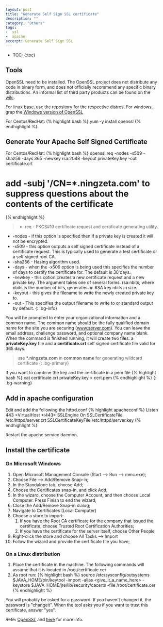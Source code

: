 ```yaml
---
layout: post
title: "Generate Self Sign SSL certificate"
description: ""
category: "Others"
tags:
-  ssl
-  apache
excerpt: Generate Self Sign SSL
---
```

* TOC:
{:toc}

## Tools
OpenSSL need to be installed. The OpenSSL project does not distribute any code in binary form, and does not officially recommend any specific binary distributions. An informal list of third party products can be found on the [wiki][]. 

For linux base, use the repository for the respective distros. For windows, grap the [Windows version of OpenSSL][]

For Centos/RedHat:
{% highlight bash %}
yum -y install openssl
{% endhighlight %}

##	Generate Your Apache Self Signed Certificate
For Centos/RedHat:
{% highlight bash %}
openssl req -nodes -x509 -sha256 -days 365 -newkey rsa:2048 -keyout privateKey.key -out certificate.crt

# add -subj '/CN=*.ningzeta.com' to suppress questions about the contents of the certificate

{% endhighlight %}

> * req - PKCS#10 certificate request and certificate generating utility.
* -nodes - if this option is specified then if a private key is created it will not be encrypted.
* -x509	- this option outputs a self signed certificate instead of a certificate request. This is typically used to generate a test certificate or a self signed root CA.
* -sha256 - Hasing algorithm used.
* -days - when the -x509 option is being used this specifies the number of days to certify the certificate for. The default is 30 days.
* -newkey - this option creates a new certificate request and a new private key. The argument takes one of several forms. rsa:nbits, where nbits is the number of bits, generates an RSA key nbits in size.
* -keyout - this gives the filename to write the newly created private key to.
* -out - This specifies the output filename to write to or standard output by default.
{: .bg-info}

You will be prompted to enter your organizational information and a common name. The common name should be the fully qualified domain name for the site you are securing (www.server.com). You can leave the email address, challenge password, and optional company name blank. When the command is finished running, it will create two files: a __privateKey.key__ file and a __certificate.crt__ self signed certificate file valid for 365 days.

> use __*.ningzeta.com__ in __common name__ for generating wildcard certificate
{: .bg-primary}

If you want to combine the key and the certificate in a pem file
{% highlight bash %}
cat certificate.crt privateKey.key > cert.pem
{% endhighlight %}
{: .bg-warning}

##	Add in apache configuration
Edit and add the following the httpd.conf
{% highlight apacheconf %}
Listen 443
<VirtualHost *:443>
   SSLEngine On
   SSLCertificateFile /etc/httpd/server.crt
   SSLCertificateKeyFile /etc/httpd/server.key
</VirtualHost>
{% endhighlight %}

Restart the apache service daemon.

## Install the certificate

###	On Microsoft Windows
1. Open Microsoft Management Console (Start --> Run --> mmc.exe);
2. Choose File --> Add/Remove Snap-in;
3. In the Standalone tab, choose Add;
4. Choose the Certificates snap-in, and click Add;
5. In the wizard, choose the Computer Account, and then choose Local Computer. Press Finish to end the wizard;
6. Close the Add/Remove Snap-in dialog;
7. Navigate to Certificates (Local Computer)
8. Choose a store to import:
	1. If you have the Root CA certificate for the company that issued the certificate, choose Trusted Root Certification Authorities;
	2. If you have the certificate for the server itself, choose Other People
9. Right-click the store and choose All Tasks --> Import
10. Follow the wizard and provide the certificate file you have;

###	On a Linux distribution
1. Place the certificate in the machine.  The following commands will assume that it is located in /root/certificate.cer
2. As root run:
{% highlight bash %}
source /etc/sysconfig/outsystems
$JAVA_HOME/bin/keytool -import -alias <give_it_a_name_here> -keystore $JAVA_HOME/jre/lib/security/cacerts -file /root/certificate.cer
{% endhighlight %}

You will probably be asked for a password. If you haven't changed it, the password is "changeit".
When the tool asks you if you want to trust this certificate, answer "yes".

Refer [OpenSSL][] and [here][] for more info.

[OpenSSL]:	https://www.openssl.org/
[wiki]:	https://wiki.openssl.org/index.php/Binaries
[Windows version of OpenSSL]:	http://slproweb.com/products/Win32OpenSSL.html
[here]: https://jamielinux.com/docs/openssl-certificate-authority/index.html
